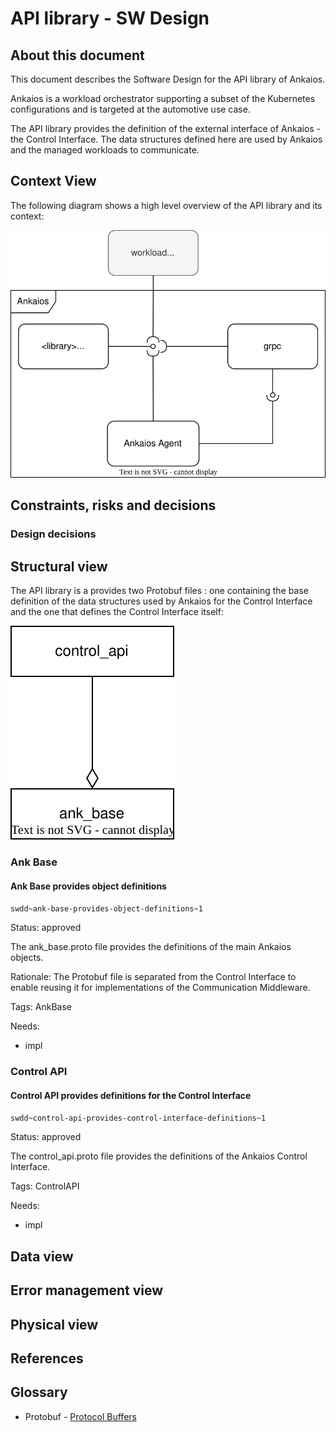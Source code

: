 # API library - SW Design

## About this document

This document describes the Software Design for the API library of Ankaios.

Ankaios is a workload orchestrator supporting a subset of the Kubernetes configurations and is targeted at the automotive use case.

The API library provides the definition of the external interface of Ankaios - the Control Interface.
The data structures defined here are used by Ankaios and the managed workloads to communicate.

## Context View

The following diagram shows a high level overview of the API library and its context:

![Context View](drawio/context_view.drawio.svg)

## Constraints, risks and decisions

### Design decisions

## Structural view

The API library is a provides two Protobuf files : one containing the base definition of the data structures used by Ankaios for the Control Interface and the one that defines the Control Interface itself:

![Context View](drawio/unit_overview.drawio.svg)

### Ank Base

#### Ank Base provides object definitions
`swdd~ank-base-provides-object-definitions~1`

Status: approved

The ank_base.proto file provides the definitions of the main Ankaios objects.

Rationale:
The Protobuf file is separated from the Control Interface to enable reusing it for implementations of the Communication Middleware.

Tags:
AnkBase

Needs:
- impl

### Control API

#### Control API provides definitions for the Control Interface
`swdd~control-api-provides-control-interface-definitions~1`

Status: approved

The control_api.proto file provides the definitions of the Ankaios Control Interface.

Tags:
ControlAPI

Needs:
- impl

## Data view

## Error management view

## Physical view

## References

## Glossary

* Protobuf - [Protocol Buffers](https://protobuf.dev/)

<!-- markdownlint-disable-file MD004 MD022 MD032 -->
